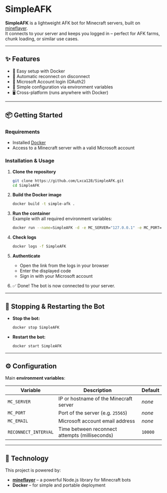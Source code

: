 # SimpleAFK

**SimpleAFK** is a lightweight AFK bot for Minecraft servers, built on [mineflayer](https://github.com/PrismarineJS/mineflayer).  
It connects to your server and keeps you logged in – perfect for AFK farms, chunk loading, or similar use cases.

---

## ✨ Features
- 🚀 Easy setup with Docker  
- 🔄 Automatic reconnect on disconnect  
- 🔑 Microsoft Account login (OAuth2)  
- 📜 Simple configuration via environment variables  
- 🖥️ Cross-platform (runs anywhere with Docker)  

---

## 📦 Getting Started

### Requirements
- Installed [Docker](https://docs.docker.com/get-docker/)  
- Access to a Minecraft server with a valid Microsoft account  

### Installation & Usage

1. **Clone the repository**
   ```bash
   git clone https://github.com/Lxca128/SimpleAFK.git
   cd SimpleAFK
   ```

2. **Build the Docker image**
   ```bash
   docker build -t simple-afk .
   ```

3. **Run the container**  
   Example with all required environment variables:
   ```bash
   docker run --name=SimpleAFK -d -e MC_SERVER="127.0.0.1" -e MC_PORT=25565 -e MC_EMAIL="bot@example.com" -e RECONNECT_INTERVAL=10000  simple-afk
   ```

4. **Check logs**
   ```bash
   docker logs -f SimpleAFK
   ```

5. **Authenticate**  
   - Open the link from the logs in your browser  
   - Enter the displayed code  
   - Sign in with your Microsoft account  

6. ✅ Done! The bot is now connected to your server.  

---

## 🛑 Stopping & Restarting the Bot

- **Stop the bot:**
  ```bash
  docker stop SimpleAFK
  ```

- **Restart the bot:**
  ```bash
  docker start SimpleAFK
  ```

---

## ⚙️ Configuration

Main **environment variables**:

| Variable             | Description                                    | Default  |
|----------------------|------------------------------------------------|----------|
| `MC_SERVER`          | IP or hostname of the Minecraft server         | *none*   |
| `MC_PORT`            | Port of the server (e.g. `25565`)              | *none*   |
| `MC_EMAIL`           | Microsoft account email address                | *none*   |
| `RECONNECT_INTERVAL` | Time between reconnect attempts (milliseconds) | `10000`  |

---

## 🔧 Technology

This project is powered by:
- [**mineflayer**](https://github.com/PrismarineJS/mineflayer) – a powerful Node.js library for Minecraft bots  
- **Docker** – for simple and portable deployment  
